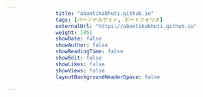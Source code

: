 ---
                title: "abantikabhuti.github.io"
                tags: [パーソナルサイト, ポートフォリオ]
                externalUrl: "https://abantikabhuti.github.io"
                weight: 1051
                showDate: false
                showAuthor: false
                showReadingTime: false
                showEdit: false
                showLikes: false
                showViews: false
                layoutBackgroundHeaderSpace: false
                ---

